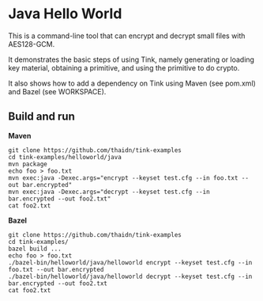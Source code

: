 # Java Hello World

This is a command-line tool that can encrypt and decrypt small files with
AES128-GCM.

It demonstrates the basic steps of using Tink, namely generating or loading
key material, obtaining a primitive, and using the primitive to do crypto.

It also shows how to add a dependency on Tink using Maven (see pom.xml) and
Bazel (see WORKSPACE).

## Build and run

**Maven**

```shell
git clone https://github.com/thaidn/tink-examples
cd tink-examples/helloworld/java
mvn package
echo foo > foo.txt
mvn exec:java -Dexec.args="encrypt --keyset test.cfg --in foo.txt --out bar.encrypted"
mvn exec:java -Dexec.args="decrypt --keyset test.cfg --in bar.encrypted --out foo2.txt"
cat foo2.txt
```

**Bazel**

```shell
git clone https://github.com/thaidn/tink-examples
cd tink-examples/
bazel build ...
echo foo > foo.txt
./bazel-bin/helloworld/java/helloworld encrypt --keyset test.cfg --in foo.txt --out bar.encrypted
./bazel-bin/helloworld/java/helloworld decrypt --keyset test.cfg --in bar.encrypted --out foo2.txt
cat foo2.txt
```
